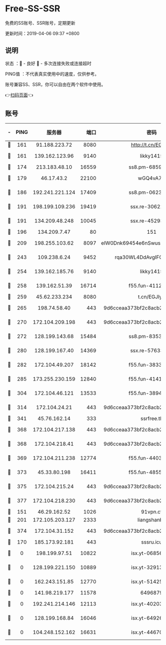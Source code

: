# Free-SS-SSR

免费的SS账号、SSR账号，定期更新

更新时间：2019-04-06 09:37 +0800

## 说明

状态     ：🙂 - 良好 🙁 - 多次连接失败或连接超时

PING值   ：不代表真实使用中的速度，仅供参考。

账号兼容SS、SSR，你可以自由在两个软件中使用。

👉[扫码页面](https://liesauer.github.io/Free-SS-SSR/)👈

## 账号

|-|PING|服务器|端口|密码|加密方式|区域|
|:----:|:----:|:-----:|-----:|:----:|:----:|:----:|
|🙂|161|91.188.223.72|8080|http://t.cn/EGJIyrl|rc4-md5|RU|
|🙂|161|139.162.123.96|9140|likky1415|aes-256-cfb|JP|
|🙂|174|213.183.48.10|16559|ss8.pm-68592266|rc4-md5|RU|
|🙂|179|46.17.43.2|22100|wGQ4vA7D|aes-256-gcm|RU|
|🙂|186|192.241.221.124|17409|ss8.pm-06236713|aes-256-cfb|US|
|🙂|191|198.199.109.236|19419|ssx.re-30622705|aes-256-cfb|US|
|🙂|191|134.209.48.248|10045|ssx.re-45293607|aes-256-cfb|US|
|🙂|196|134.209.7.47|80|151|chacha20|US|
|🙂|209|198.255.103.62|8097|eIW0Dnk69454e6nSwuspv9DmS201tQ0D|aes-256-cfb|US|
|🙂|243|109.238.6.24|9452|rqa30WL4DdAvgIFG6Fs3znzTa|aes-256-cfb|FR|
|🙂|254|139.162.185.76|9140|likky1415|aes-256-cfb|DE|
|🙂|258|139.162.51.39|16714|f55.fun-41127921|aes-256-cfb|SG|
|🙂|259|45.62.233.234|8080|t.cn/EGJIyrl|rc4-md5|CA|
|🙂|265|198.74.58.40|443|9d6cceaa373bf2c8acb22e60b6a58be6|aes-256-cfb|US|
|🙂|270|172.104.209.198|443|9d6cceaa373bf2c8acb22e60b6a58be6|aes-256-cfb|US|
|🙂|272|128.199.143.68|15484|ss8.pm-83534389|aes-256-cfb|SG|
|🙂|280|128.199.167.40|14369|ssx.re-57633451|aes-256-cfb|SG|
|🙂|282|172.104.49.207|18142|f55.fun-38335562|aes-256-cfb|SG|
|🙂|285|173.255.230.159|12840|f55.fun-41413045|aes-256-cfb|US|
|🙂|304|172.104.46.121|13533|f55.fun-38943433|aes-256-cfb|SG|
|🙂|314|172.104.24.21|443|9d6cceaa373bf2c8acb22e60b6a58be6|aes-256-cfb|US|
|🙂|341|45.76.162.14|333|ssrfree.tk|rc4|SG|
|🙂|368|172.104.217.138|443|9d6cceaa373bf2c8acb22e60b6a58be6|aes-256-cfb|US|
|🙂|368|172.104.218.41|443|9d6cceaa373bf2c8acb22e60b6a58be6|aes-256-cfb|US|
|🙂|369|172.104.211.238|12774|f55.fun-44032387|aes-256-cfb|US|
|🙂|373|45.33.80.198|16411|f55.fun-48556227|aes-256-cfb|US|
|🙂|375|172.104.215.24|443|9d6cceaa373bf2c8acb22e60b6a58be6|aes-256-cfb|US|
|🙂|377|172.104.218.230|443|9d6cceaa373bf2c8acb22e60b6a58be6|aes-256-cfb|US|
|🙂|151|46.29.162.52|1026|91vpn.cf|rc4-md5|RU|
|🙂|201|172.105.203.127|2333|liangshanbo|chacha20|JP|
|🙂|374|172.104.31.152|443|9d6cceaa373bf2c8acb22e60b6a58be6|aes-256-cfb|US|
|🙁|170|185.173.92.181|443|sssru.icu|rc4-md5|RU|
|🙁|0|198.199.97.51|10822|isx.yt-06856161|aes-256-cfb|US|
|🙁|0|128.199.221.150|10889|isx.yt-32913473|aes-256-cfb|SG|
|🙁|0|162.243.151.85|12770|isx.yt-51425905|aes-256-cfb|US|
|🙁|0|141.98.219.177|11578|6496879|chacha20|US|
|🙁|0|192.241.214.146|12113|isx.yt-40203662|aes-256-cfb|US|
|🙁|0|128.199.168.84|16046|isx.yt-64926766|aes-256-cfb|SG|
|🙁|0|104.248.152.162|16631|isx.yt-44670176|aes-256-cfb|SG|
